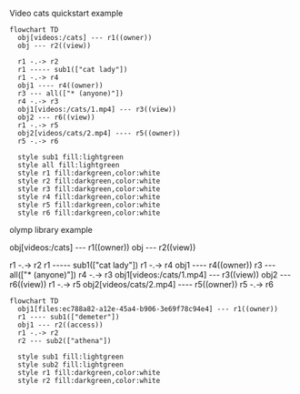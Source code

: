 

Video cats quickstart example

```mermaid
flowchart TD
  obj[videos:/cats] --- r1((owner))
  obj --- r2((view))

  r1 -.-> r2
  r1 ----- sub1(["cat lady"])
  r1 -.-> r4
  obj1 ---- r4((owner))
  r3 --- all(["* (anyone)"])
  r4 -.-> r3
  obj1[videos:/cats/1.mp4] --- r3((view))
  obj2 --- r6((view))
  r1 -.-> r5
  obj2[videos/cats/2.mp4] ---- r5((owner))
  r5 -.-> r6

  style sub1 fill:lightgreen
  style all fill:lightgreen
  style r1 fill:darkgreen,color:white
  style r2 fill:darkgreen,color:white
  style r3 fill:darkgreen,color:white
  style r4 fill:darkgreen,color:white
  style r5 fill:darkgreen,color:white
  style r6 fill:darkgreen,color:white
```



olymp library example

obj[videos:/cats] --- r1((owner))
  obj --- r2((view))

  r1 -.-> r2
  r1 ----- sub1(["cat lady"])
  r1 -.-> r4
  obj1 ---- r4((owner))
  r3 --- all(["* (anyone)"])
  r4 -.-> r3
  obj1[videos:/cats/1.mp4] --- r3((view))
  obj2 --- r6((view))
  r1 -.-> r5
  obj2[videos/cats/2.mp4] ---- r5((owner))
  r5 -.-> r6



```mermaid
flowchart TD
  obj1[files:ec788a82-a12e-45a4-b906-3e69f78c94e4] --- r1((owner))
  r1 ---- sub1(["demeter"])
  obj1 --- r2((access))
  r1 -.-> r2
  r2 --- sub2(["athena"])

  style sub1 fill:lightgreen
  style sub2 fill:lightgreen
  style r1 fill:darkgreen,color:white
  style r2 fill:darkgreen,color:white
```




